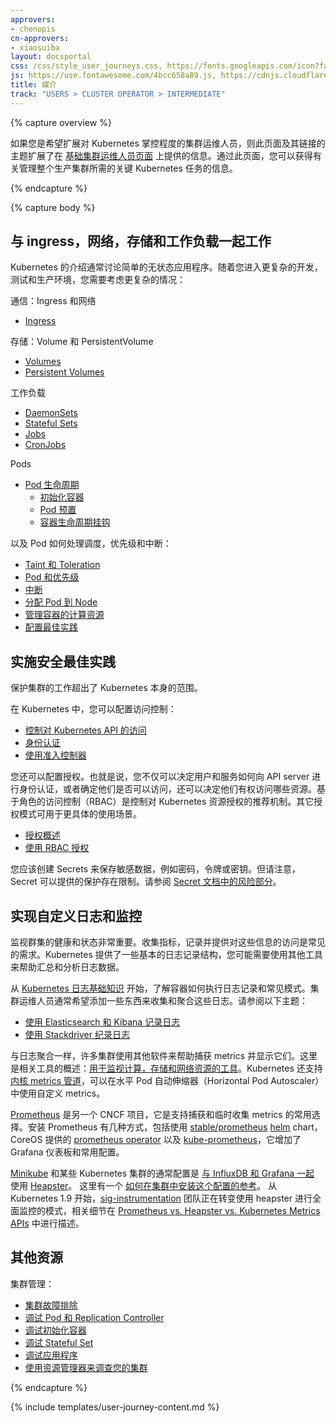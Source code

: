 ```yaml
---
approvers:
- chenopis
cn-approvers:
- xiaosuiba
layout: docsportal
css: /css/style_user_journeys.css, https://fonts.googleapis.com/icon?family=Material+Icons
js: https://use.fontawesome.com/4bcc658a89.js, https://cdnjs.cloudflare.com/ajax/libs/prefixfree/1.0.7/prefixfree.min.js
title: 媒介
track: "USERS > CLUSTER OPERATOR > INTERMEDIATE"
---
```



{% capture overview %}


如果您是希望扩展对 Kubernetes 掌控程度的集群运维人员，则此页面及其链接的主题扩展了在 [基础集群运维人员页面](/docs/user-journeys/users/cluster-operator/foundational) 上提供的信息。通过此页面，您可以获得有关管理整个生产集群所需的关键 Kubernetes 任务的信息。

{% endcapture %}

{% capture body %}


## 与 ingress，网络，存储和工作负载一起工作

Kubernetes 的介绍通常讨论简单的无状态应用程序。随着您进入更复杂的开发，测试和生产环境，您需要考虑更复杂的情况：


通信：Ingress 和网络

* [Ingress](/docs/concepts/services-networking/ingress/)

存储：Volume 和 PersistentVolume

* [Volumes](/docs/concepts/storage/volumes/)
* [Persistent Volumes](/docs/concepts/storage/persistent-volumes/)

工作负载

* [DaemonSets](/docs/concepts/workloads/controllers/daemonset/)
* [Stateful Sets](/docs/concepts/workloads/controllers/statefulset/)
* [Jobs](/docs/concepts/workloads/controllers/jobs-run-to-completion/)
* [CronJobs](/docs/concepts/workloads/controllers/cron-jobs/)

Pods

* [Pod 生命周期](/docs/concepts/workloads/pods/pod-lifecycle/)
  * [初始化容器](/docs/concepts/workloads/pods/init-containers/)
  * [Pod 预置](/docs/concepts/workloads/pods/podpreset/)
  * [容器生命周期挂钩](/docs/concepts/containers/container-lifecycle-hooks/)

以及 Pod 如何处理调度，优先级和中断：

* [Taint 和 Toleration](/docs/concepts/configuration/taint-and-toleration/)
* [Pod 和优先级](/docs/concepts/configuration/pod-priority-preemption/)
* [中断](/docs/concepts/workloads/pods/disruptions/)
* [分配 Pod 到 Node](/docs/concepts/configuration/assign-pod-node/)
* [管理容器的计算资源](/docs/concepts/configuration/manage-compute-resources-container/)
* [配置最佳实践](/docs/concepts/configuration/overview/)


## 实施安全最佳实践

保护集群的工作超出了 Kubernetes 本身的范围。

在 Kubernetes 中，您可以配置访问控制：

* [控制对 Kubernetes API 的访问](/docs/admin/accessing-the-api/)
* [身份认证](/docs/admin/authentication/)
* [使用准入控制器](/docs/admin/admission-controllers/)


您还可以配置授权。也就是说，您不仅可以决定用户和服务如何向 API server 进行身份认证，或者确定他们是否可以访问，还可以决定他们有权访问哪些资源。基于角色的访问控制（RBAC）是控制对 Kubernetes 资源授权的推荐机制。其它授权模式可用于更具体的使用场景。

* [授权概述](/docs/admin/authorization/)
* [使用 RBAC 授权](/docs/admin/authorization/rbac/)


您应该创建 Secrets 来保存敏感数据，例如密码，令牌或密钥。但请注意，Secret 可以提供的保护存在限制。请参阅 [Secret 文档中的风险部分](/docs/concepts/configuration/secret/#risks)。




## 实现自定义日志和监控

监视群集的健康和状态非常重要。收集指标，记录并提供对这些信息的访问是常见的需求。Kubernetes 提供了一些基本的日志记录结构，您可能需要使用其他工具来帮助汇总和分析日志数据。


从 [Kubernetes 日志基础知识](/docs/concepts/cluster-administration/logging/) 开始，了解容器如何执行日志记录和常见模式。集群运维人员通常希望添加一些东西来收集和聚合这些日志。请参阅以下主题：

* [使用 Elasticsearch 和 Kibana 记录日志](/docs/tasks/debug-application-cluster/logging-elasticsearch-kibana/)
* [使用 Stackdriver 纪录日志](/docs/tasks/debug-application-cluster/logging-stackdriver/)


与日志聚合一样，许多集群使用其他软件来帮助捕获 metrics 并显示它们。这里是相关工具的概述：[用于监视计算，存储和网络资源的工具](/docs/tasks/debug-application-cluster/resource-usage-monitoring/)。Kubernetes 还支持 [内核 metrics 管道](/docs/tasks/debug-application-cluster/core-metrics-pipeline/)，可以在水平 Pod 自动伸缩器（Horizontal Pod Autoscaler）中使用自定义 metrics。

[Prometheus](https://prometheus.io/) 是另一个 CNCF 项目，它是支持捕获和临时收集 metrics 的常用选择。安装 Prometheus 有几种方式，包括使用 [stable/prometheus](https://github.com/kubernetes/charts/tree/master/stable/prometheus) [helm](https://helm.sh/) chart，CoreOS 提供的 [prometheus operator](https://github.com/coreos/prometheus-operator) 以及 [kube-prometheus](https://github.com/coreos/prometheus-operator/tree/master/contrib/kube-prometheus)，它增加了 Grafana 仪表板和常用配置。


[Minikube](https://github.com/kubernetes/minikube) 和某些 Kubernetes 集群的通常配置是 [与 InfluxDB 和 Grafana 一起](https://github.com/kubernetes/heapster/blob/master/docs/influxdb.md) 使用 [Heapster](https://github.com/kubernetes/heapster)。
这里有一个 [如何在集群中安装这个配置的参考](https://blog.kublr.com/how-to-utilize-the-heapster-influxdb-grafana-stack-in-kubernetes-for-monitoring-pods-4a553f4d36c9)。
从 Kubernetes 1.9 开始，[sig-instrumentation](https://github.com/kubernetes/community/tree/master/sig-instrumentation) 团队正在转变使用 heapster 进行全面监控的模式，相关细节在 [Prometheus vs. Heapster vs. Kubernetes Metrics APIs](https://brancz.com/2018/01/05/prometheus-vs-heapster-vs-kubernetes-metrics-apis/) 中进行描述。


## 其他资源

集群管理：

* [集群故障排除](/docs/tasks/debug-application-cluster/debug-cluster/)
* [调试 Pod 和 Replication Controller](/docs/tasks/debug-application-cluster/debug-pod-replication-controller/)
* [调试初始化容器](/docs/tasks/debug-application-cluster/debug-init-containers/)
* [调试 Stateful Set](/docs/tasks/debug-application-cluster/debug-stateful-set/)
* [调试应用程序](/docs/tasks/debug-application-cluster/debug-application/)
* [使用资源管理器来调查您的集群](https://github.com/kubernetes/examples/blob/master/staging/explorer/README.md)

{% endcapture %}

{% include templates/user-journey-content.md %}
